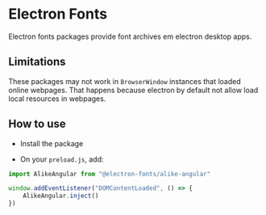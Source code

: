 # Electron Fonts

Electron fonts packages provide font archives em electron desktop apps.

## Limitations

These packages may not work in `BrowserWindow` instances that loaded online webpages. That happens because electron by default not allow load local resources in webpages.

## How to use

* Install the package

* On your `preload.js`, add:

```ts
import AlikeAngular from "@electron-fonts/alike-angular"

window.addEventListener("DOMContentLoaded", () => {
    AlikeAngular.inject()
})
```